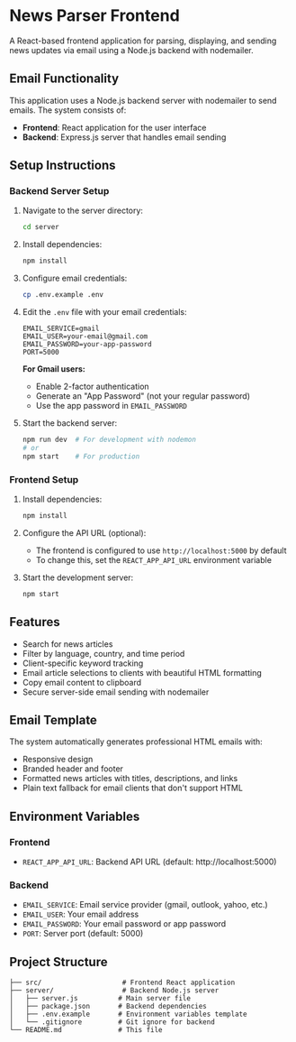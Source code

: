 # News Parser Frontend

A React-based frontend application for parsing, displaying, and sending news updates via email using a Node.js backend with nodemailer.

## Email Functionality

This application uses a Node.js backend server with nodemailer to send emails. The system consists of:
- **Frontend**: React application for the user interface
- **Backend**: Express.js server that handles email sending

## Setup Instructions

### Backend Server Setup

1. Navigate to the server directory:
   ```bash
   cd server
   ```

2. Install dependencies:
   ```bash
   npm install
   ```

3. Configure email credentials:
   ```bash
   cp .env.example .env
   ```

4. Edit the `.env` file with your email credentials:
   ```
   EMAIL_SERVICE=gmail
   EMAIL_USER=your-email@gmail.com
   EMAIL_PASSWORD=your-app-password
   PORT=5000
   ```

   **For Gmail users:**
   - Enable 2-factor authentication
   - Generate an "App Password" (not your regular password)
   - Use the app password in `EMAIL_PASSWORD`

5. Start the backend server:
   ```bash
   npm run dev  # For development with nodemon
   # or
   npm start    # For production
   ```

### Frontend Setup

1. Install dependencies:
   ```bash
   npm install
   ```

2. Configure the API URL (optional):
   - The frontend is configured to use `http://localhost:5000` by default
   - To change this, set the `REACT_APP_API_URL` environment variable

3. Start the development server:
   ```bash
   npm start
   ```

## Features

- Search for news articles
- Filter by language, country, and time period
- Client-specific keyword tracking
- Email article selections to clients with beautiful HTML formatting
- Copy email content to clipboard
- Secure server-side email sending with nodemailer

## Email Template

The system automatically generates professional HTML emails with:
- Responsive design
- Branded header and footer
- Formatted news articles with titles, descriptions, and links
- Plain text fallback for email clients that don't support HTML

## Environment Variables

### Frontend
- `REACT_APP_API_URL`: Backend API URL (default: http://localhost:5000)

### Backend
- `EMAIL_SERVICE`: Email service provider (gmail, outlook, yahoo, etc.)
- `EMAIL_USER`: Your email address
- `EMAIL_PASSWORD`: Your email password or app password
- `PORT`: Server port (default: 5000)

## Project Structure

```
├── src/                    # Frontend React application
├── server/                 # Backend Node.js server
│   ├── server.js          # Main server file
│   ├── package.json       # Backend dependencies
│   ├── .env.example       # Environment variables template
│   └── .gitignore         # Git ignore for backend
└── README.md              # This file
```
